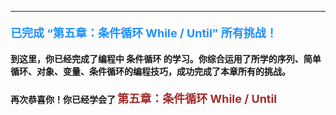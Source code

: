 ----------

#### <font color=#1E90FF size=4>**已完成 “第五章：条件循环 While / Until” 所有挑战！**</font>



#### 到这里，你已经完成了编程中 **条件循环** 的学习。你综合运用了所学的序列、简单循环、对象、变量、条件循环的编程技巧，成功完成了本章所有的挑战。
#### 再次恭喜你！你已经学会了 <font color=#A52A2A size=4>**第五章：条件循环 While / Until**</font>